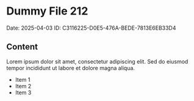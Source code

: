 # Dummy File 212

Date: 2025-04-03
ID: C3116225-D0E5-476A-BEDE-7813E6EB33D4

## Content

Lorem ipsum dolor sit amet, consectetur adipiscing elit.
Sed do eiusmod tempor incididunt ut labore et dolore magna aliqua.

* Item 1
* Item 2
* Item 3
